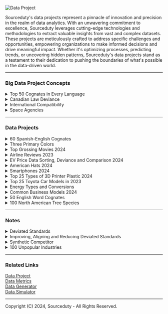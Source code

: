 ![Data Project](https://github.com/sourceduty/Data_Projects/assets/123030236/663c60d3-4260-4c1a-bad2-5210af792dda)

Sourceduty's data projects represent a pinnacle of innovation and precision in the realm of data analytics. With an unwavering commitment to excellence, Sourceduty leverages cutting-edge technologies and methodologies to extract valuable insights from vast and complex datasets. These projects are meticulously crafted to address specific challenges and opportunities, empowering organizations to make informed decisions and drive meaningful impact. Whether it's optimizing processes, predicting trends, or uncovering hidden patterns, Sourceduty's data projects stand as a testament to their dedication to pushing the boundaries of what's possible in the data-driven world.

***
### Big Data Project Concepts

<details><summary>Top 50 Cognates in Every Language</summary>
<br>

### Top 50 Cognates in Every Language

Creating a comprehensive list of the top 50 cognates across all languages would be an enormous undertaking due to the diversity and number of languages worldwide, each with its unique historical developments and interactions. There are approximately 7,000 languages spoken around the world today. This number can fluctuate slightly due to new languages being discovered, languages dying out, or dialects being reclassified as languages. The diversity of languages is vast, with many spoken by only a small number of people and considered endangered. The greatest linguistic diversity is found in regions like New Guinea, India, and Africa, where multiple languages can be spoken in relatively close geographical proximity.

### Data Project Plan

1. **Select a Language Family**:
   
   - Start with a well-studied language family where historical linguistics has well-documented cognates, such as Indo-European or Afro-Asiatic.

3. **Gather Linguistic Resources**:
   
   - Use dictionaries, historical linguistics research, and databases like the Tower of Babel (StarLing) project, which provides comparative lexical data across many languages.

5. **Identify Cognates**:
   
   - Focus on basic vocabulary terms that are likely to have preserved cognates, such as numbers, family terms, and common objects.
   - Use linguistic criteria to identify cognates, such as sound correspondences and shared morphology.

7. **Document and Analyze**:
   
   - Record your findings in a structured database or spreadsheet.
   - Analyze patterns of cognate distribution to understand historical connections and linguistic evolution.

9. **Expand to Other Families**:
    
   - Once you have a methodology, apply it to other language families, adjusting for different linguistic characteristics and available resources.

<br>    
</details>

<details><summary>Canadian Law Deviance</summary>
<br>

### Canadian Law Deviance
#
### Federal and Provincial Laws

Canadian provincial and federal laws constitute a complex legal framework that governs various aspects of life within the country. The federal government enacts laws that apply across all provinces and territories, addressing matters such as criminal justice, immigration, and national defense. Meanwhile, each province has the authority to create its own legislation concerning areas like education, healthcare, and transportation. This division of powers between federal and provincial jurisdictions ensures that laws are tailored to meet the diverse needs and preferences of different regions while maintaining a cohesive national legal system.

#
### National Law Harmonization

Despite efforts to harmonize laws across Canada, inconsistencies persist due to the decentralized nature of the country's legal system. These disparities can lead to confusion and complications, especially for individuals and businesses operating across provincial borders. Variations in regulations regarding taxation, environmental protection, and social policies can create challenges for compliance and enforcement. Additionally, differences in legal interpretations and enforcement practices may result in unequal treatment of individuals under the law, undermining the principle of equal justice for all Canadians.

#
### Comparing Federal Laws in Each Province

Comparing each province to every other province in Canada reveals a multitude of inconsistencies in laws and regulations, reflecting the diverse social, economic, and geographical contexts across the country. For instance, when examining environmental laws, British Columbia stands out for its comprehensive regulations aimed at protecting its natural resources, including stringent policies on logging and carbon emissions. In contrast, Alberta's laws often prioritize the development of its oil and gas industry, leading to less stringent environmental standards and a greater focus on resource extraction. This discrepancy underscores the ongoing tension between environmental conservation and economic development in Canada.

Turning to labor laws, Ontario's Employment Standards Act provides robust protections for workers, including provisions for minimum wage, paid vacation, and parental leave. However, in provinces like Saskatchewan and Manitoba, labor laws may be less stringent, leading to disparities in worker rights and workplace conditions. Variations in healthcare policies further highlight inconsistencies across provinces. Quebec's healthcare system, for example, offers universal coverage for prescription drugs through its public drug plan, while other provinces like Ontario rely more on private insurance or out-of-pocket payments for medication expenses. These differences can have significant implications for residents' access to healthcare services and the financial burden of medical care.

In terms of education, Ontario boasts one of the largest public education systems in Canada, with a strong emphasis on curriculum standards and teacher certification. Conversely, provinces like Newfoundland and Labrador may face challenges in maintaining comparable educational quality due to smaller populations and more dispersed communities. Variations in education funding and curriculum development can result in differences in academic outcomes and opportunities for students across provinces.

Overall, while efforts have been made to promote consistency and harmonization in Canadian laws, the decentralized nature of the country's legal system inevitably leads to disparities in regulations and policies. Addressing these inconsistencies requires ongoing collaboration and dialogue between federal and provincial governments to ensure that all Canadians have equal access to justice, opportunities, and essential services regardless of where they reside.

#
### Detailed Analysis of Inconsistencies

To complete a detailed analysis of inconsistencies in laws and regulations across Canadian provinces, as described, you would need comprehensive, quantifiable data for each province in several specific policy areas. This would include:

1. Environmental Laws: Data on the stringency of regulations related to natural resource management, pollution controls, and carbon emissions. This could be measured by the number of regulations, their enforcement levels, and any penalties imposed for violations.

2. Labor Laws: Information on worker protections such as minimum wage rates, paid vacation entitlements, parental leave policies, and other employment standards. Each province's compliance with these laws and the level of benefits provided could be quantified.

3. Healthcare Policies: Details on the coverage provided by provincial healthcare systems, including the extent of public health insurance, coverage for prescription drugs, and availability of medical services. Metrics might include the percentage of healthcare costs covered by the government versus out-of-pocket expenses.

4. Education Systems: Data on educational quality and funding across provinces, including pupil-teacher ratios, funding per student, curriculum standards, and graduation rates.

Each category would require data collection from provincial government reports, academic studies, and possibly data released by national agencies like Statistics Canada. The analysis would involve creating indices or scoring systems to compare these data points across provinces, thereby highlighting discrepancies and aligning them with qualitative descriptions of each province's policies.

#
### Project Plan Concept

To successfully develop a data project analyzing inconsistencies in laws and regulations across Canadian provinces, you can follow this structured plan:

1. Project Definition and Scope

- Objective: Define the specific goals of the project. For example, "Identify and quantify differences in environmental laws, labor laws, healthcare policies, and education systems across Canadian provinces."

- Scope: Determine the breadth of the project, including which provinces and territories to include and which specific aspects of the laws and policies will be analyzed.

2. Data Requirements and Collection

- Data Identification: List the types of data needed, such as legal texts, government reports, policy summaries, and statistical data from credible sources like Statistics Canada.

- Data Sources: Identify potential sources for each data type, including government websites, academic databases, and direct inquiries to provincial authorities.

- Data Collection: Develop a methodology for how data will be gathered, considering automated data scraping, manual collection, and requests for access to restricted databases.

<br>    
</details>

<details><summary>International Compatibility</summary>
<br>

[International Compatibility](https://github.com/sourceduty/International_Compatibility)

<br>    
</details>

<details><summary>Space Agencies</summary>
<br>

[Space Agencies](https://github.com/sourceduty/Space_Agencies)

<br>    
</details>

***
### Data Projects

<details><summary>60 Spanish-English Cognates</summary>
<br>

[Spanish_English_Cognates.csv](https://github.com/sourceduty/Data_Projects/files/15133868/Spanish_English_Cognates.csv)

The dataset of 60 Spanish-English cognates provides a valuable resource for both language learners and educators. It showcases words that are similar in form and meaning across both languages, highlighting the linguistic bridges due to the shared Latin roots of Spanish and English. The inclusion of various parts of speech such as nouns, verbs, and adjectives, offers a comprehensive look at how these cognates can enrich vocabulary acquisition, making it easier for learners to remember and recognize patterns in language learning. The presence of such cognates not only aids in vocabulary building but also enhances the understanding of language structures, facilitating smoother transitions between learning Spanish and English.

This curated collection is also instrumental for comparative linguistic studies, enabling researchers to analyze the phonetic and semantic similarities between the two languages. By examining words like "decision" and "decisión" or "university" and "universidad", one can explore the subtle transformations and adaptations that occur in language evolution. The dataset serves not only as an educational tool but also as a linguistic bridge, underscoring the interconnectedness of Spanish and English through shared etymological histories. For anyone involved in bilingual education, translation studies, or language curriculum development, this dataset offers a practical and insightful resource.

<br>    
</details>

<details><summary>Three Primary Colors</summary>
<br>

The dataset provided outlines the various combinations of the three primary colors - red, green, and blue - along with their corresponding contrast and color harmony ratings. Each combination is enumerated, from single-color choices to combinations involving two or three colors. The "Contrast Rating" column denotes the contrast level of each combination, ranging from 1 to 4, with higher ratings indicating greater visual distinction between the colors. For instance, single-color choices like pure red or green possess the lowest contrast rating of 1, signifying minimal variation. Conversely, combinations involving two or three different colors tend to have higher contrast ratings, reflecting the increased visual differentiation resulting from the combination of multiple hues.

Moreover, the dataset introduces the concept of "Color Harmony," providing a rating from 6 to 10 for each combination. This rating assesses the aesthetic compatibility and balance of the color combination, with higher scores indicating a greater degree of harmony. Single-color choices are assigned the highest harmony rating of 10, as they represent a pure, unified color scheme. Combinations involving two or three colors receive lower harmony ratings, reflecting the potential complexity and variability introduced by mixing multiple hues. Overall, this dataset serves as a comprehensive guide for understanding the visual impact and aesthetic qualities of different combinations of the primary colors, facilitating informed decisions in design and color selection.

```
| Combination   |        Color        | Contrast Rating | Color Harmony |
|:-------------:|:-------------------:|:---------------:|:-------------:|
|       1       |         Red         |        1        |       10      |
|       2       |        Green        |        1        |       10      |
|       3       |         Blue        |        1        |       10      |
|       4       |       Red, Red      |        2        |       8       |
|       5       |      Red, Green     |        3        |       7       |
|       6       |       Red, Blue     |        3        |       7       |
|       7       |      Green, Red     |        3        |       7       |
|       8       |     Green, Green    |        2        |       8       |
|       9       |      Green, Blue    |        3        |       7       |
|      10       |       Blue, Red     |        3        |       7       |
|      11       |      Blue, Green    |        3        |       7       |
|      12       |       Blue, Blue    |        2        |       8       |
|      13       |    Red, Red, Red    |        3        |       6       |
|      14       |   Red, Red, Green   |        4        |       5       |
|      15       |    Red, Red, Blue   |        4        |       5       |
|      16       |   Red, Green, Red   |        4        |       5       |
|      17       |  Red, Green, Green  |        3        |       6       |
|      18       |   Red, Green, Blue  |        4        |       5       |
|      19       |    Red, Blue, Red   |        4        |       5       |
|      20       |   Red, Blue, Green  |        4        |       5       |
|      21       |    Red, Blue, Blue  |        3        |       6       |
|      22       |   Green, Red, Red   |        4        |       5       |
|      23       |  Green, Red, Green  |        3        |       6       |
|      24       |  Green, Red, Blue   |        4        |       5       |
|      25       | Green, Green, Red   |        3        |       6       |
|      26       | Green, Green, Green |        2        |       8       |
|      27       | Green, Green, Blue  |        3        |       6       |
|      28       |  Green, Blue, Red   |        4        |       5       |
|      29       | Green, Blue, Green  |        3        |       6       |
|      30       |  Green, Blue, Blue  |        3        |       6       |
|      31       |    Blue, Red, Red   |        4        |       5       |
|      32       |   Blue, Red, Green  |        4        |       5       |
|      33       |    Blue, Red, Blue  |        3        |       6       |
|      34       |   Blue, Green, Red  |        4        |       5       |
|      35       |  Blue, Green, Green |        3        |       6       |
|      36       |   Blue, Green, Blue |        3        |       6       |
|      37       |    Blue, Blue, Red  |        3        |       6       |
|      38       |   Blue, Blue, Green |        3        |       6       |
|      39       |     Blue, Blue, Blue|        2        |       8       |
```

<br>    
</details>

<details><summary>Top Grossing Movies 2024</summary>
<br>

The 15 top-grossing movies sorted by title length and meaning.

The titles of the 15 top-grossing movies range from widely recognized blockbuster franchises to unique standalone films. Each movie title has its particular meaning or cultural significance, reflecting themes, characters, or the story's settings. For example, "Avatar" refers to the artificially created bodies used by characters to interact in an alien world, while "The Force Awakens" alludes to the resurgence of mystical power in the "Star Wars" universe. Exploring these meanings offers insights into the narrative elements and broader cultural resonance of each film, illustrating why they have captivated such vast audiences globally.

The latest movie in the dataset is "Godzilla x Kong: The New Empire," which was released on March 29, 2024, and has grossed $135,037,630.

#
### Data

This [dataset](https://www.kaggle.com/datasets/akankshaaa013/top-grossing-movies-dataset) was used for this analysis.

#
### Top 15 Grossing Movies (sorted by Total Gross):

 1. Star Wars: Episode VII - The Force Awakens - $936,662,225
 2. Avengers: Endgame - $858,373,000
 3. Spider-Man: No Way Home - $804,793,477
 4. Avatar - $749,766,139
 5. Top Gun: Maverick - $718,732,821
 6. Black Panther - $700,059,566
 7. Avatar: The Way of Water - $684,075,767
 8. Avengers: Infinity War - $678,815,482
 9. Jurassic World - $652,270,625
10. Barbie - $636,238,421
11. The Avengers - $623,357,910
12. Star Wars: Episode VIII - The Last Jedi - $620,181,382
13. Incredibles 2 - $608,581,744
14. Titanic - $600,683,057
15. The Super Mario Bros. Movie - $574,934,330

#
### Top 15 Movies Sorted by Title Length:

 1. Avatar - 6
 2. Barbie - 6
 3. Titanic - 7
 4. The Avengers - 12
 5. Black Panther - 13
 6. Incredibles 2 - 13
 7. Jurassic World - 14
 8. Avengers: Endgame - 17
 9. Top Gun: Maverick - 17
10. Avengers: Infinity War - 22
11. Spider-Man: No Way Home - 23
12. Avatar: The Way of Water - 24
13. The Super Mario Bros. Movie - 27
14. Star Wars: Episode VIII - The Last Jedi - 39
15. Star Wars: Episode VII - The Force Awakens - 42

#
### Top 15 Movie Title Definitions or Meanings:

1. Star Wars: Episode VII - The Force Awakens - This title indicates the revival of "the Force," a mystical power in the Star Wars universe, setting the stage for new adventures in the long-standing sci-fi saga.
2. Avengers: Endgame - The term "Endgame" refers to the final part of a game such as chess, closely paralleling the climactic strategy and last stand of the Avengers against Thanos.
3. Spider-Man: No Way Home - This title implies a dire situation for Spider-Man, highlighting his struggles and isolation without a clear path back to safety or normalcy.
4. Avatar - In this context, an "Avatar" is a humanoid body that humans remotely pilot to interact with the native species of Pandora, reflecting themes of connection and representation.
5. Top Gun: Maverick - Refers to the main character's callsign, Maverick, emphasizing his individualistic and often reckless nature as a fighter pilot.
6. Black Panther - The title refers to the protagonist's alter ego, symbolizing authority, spiritual power, and the protector of the fictional African nation of Wakanda.
7. Avatar: The Way of Water - This sequel focuses on aquatic themes and the oceanic way of life on Pandora, emphasizing the cultural and environmental aspects of water.
8. Avengers: Infinity War - The "Infinity War" pertains to the battle over the Infinity Stones, which grant near-infinite powers to their holder, leading to a war of cosmic scale.
9. Jurassic World - The title alludes to a theme park where dinosaurs are brought back to life through genetic engineering, creating a world where Jurassic-era creatures exist once again.
10. Barbie - The movie centers around the iconic doll character, exploring themes of identity and adventure within a colorful and fantastical universe.
11. The Avengers - Refers to a group of superheroes coming together to fight against threats to the world, highlighting their collective efforts and unity.
12. Star Wars: Episode VIII - The Last Jedi - This title focuses on the remaining Jedi, implying a pivotal role for the last of the Jedi knights in the ongoing battle between good and evil.
13. Incredibles 2 - The sequel to "The Incredibles," focusing on a family of superheroes dealing with daily life and heroics, reflecting on the dynamics of family and society.
14. Titanic - Named after the RMS Titanic, this historical drama encapsulates the tragic voyage of the Titanic, focusing on human stories aboard the ill-fated ship.
15. The Super Mario Bros. Movie - Based on the popular video game, the title suggests adventures of the Mario Brothers, bringing the game's characters and world to life.

#
### Top 15 Movie Title Trends

The titles of the 15 top-grossing movies reveal several trends that resonate with audience interests and preferences. A significant trend is the emphasis on franchise names and sequel numbers, such as "Star Wars: Episode VII - The Force Awakens" and "Avengers: Infinity War," which highlight their ongoing narratives and appeal to established fan bases. Similarly, titles like "Avatar" and its sequel "Avatar: The Way of Water" signal a thematic continuation but also introduce a new focus, in this case, water, hinting at a fresh narrative within the same universe. Titles often include key terms that suggest grandeur and adventure, such as "Endgame," "Infinity War," and "Jurassic World," setting the stage for epic narratives. There's also a trend towards titles that evoke a sense of conflict or challenge, as seen in "No Way Home," "The Last Jedi," and "The New Empire," which create intrigue and tension. Additionally, the use of iconic character names like "Black Panther" and "Barbie" serves to immediately connect with audiences familiar with these characters, underscoring the personal and iconic elements of these films. Overall, these titles are crafted to generate excitement, curiosity, and a deep connection with viewers, aligning with the movies' themes and the marketing strategies designed to maximize audience engagement.

#
### Top 15 Grossing Movies over Top 15 Movies Sorted by Title Length

![Top_15_Grossing_Movies_vs_Title_Length](https://github.com/sourceduty/Data_Projects/assets/123030236/b40f1f01-6c51-44ee-a0e3-7f57c8e168f5)

Here's a horizontal bar chart displaying the total gross earnings of the top 15 movies, sorted by the length of their titles. Each bar represents a movie, with the length of the bar indicating its earnings. The movies are arranged with the longest title at the top and the shortest at the bottom. This visualization provides a unique perspective on the relationship between the length of a movie's title and its box office success.

<br>    
</details>

<details><summary>Airline Reviews 2023</summary>
<br>

### Airline Reviews

Sorting the 5 most popular airline brands, brand locations, brand reviews, aircraft and trends.

The dataset provided is a comprehensive collection of airline reviews, encompassing a range of data points including airline names, overall ratings, review titles, review dates, aircraft types, and routes, among other details. This information has been used to analyze customer feedback on various airlines and their services. From the dataset, the most frequently reviewed airlines include Caribbean Airlines, GoAir, and Germanwings, each receiving around 100 reviews. Popular routes, such as Melbourne to Sydney and Sydney to Melbourne, indicate a significant volume of passenger traffic and feedback on these corridors. Aircraft types such as the Airbus A320 and Boeing 737-800 are among the most commonly reviewed, suggesting their prevalent use in the commercial aviation sector. Reviews cover various aspects of the travel experience, including cabin comfort, staff service, food and beverages, and overall value for money.

#
### Data

This [dataset](https://www.kaggle.com/datasets/juhibhojani/airline-reviews) was used for this analysis.

#

### Five Most Popular Airline Brands by Review Count

   - Caribbean Airlines: 100 reviews
   - GoAir: 100 reviews
   - Germanwings: 100 reviews
   - Philippine Airlines: 100 reviews
   - Bangkok Airways: 100 reviews

### Five Most Popular Airline Brand Locations by Review Count

   - Melbourne to Sydney: 43 reviews
   - Sydney to Melbourne: 35 reviews
   - Cape Town to Johannesburg: 34 reviews
   - Cusco to Lima: 30 reviews
   - Bangkok to Phuket: 28 reviews

### Five Most Popular Airline Reviews by Review Title Frequency

   - "Onur Air customer review": 84 mentions
   - "US Airways customer review": 75 mentions
   - "Germanwings customer review": 74 mentions
   - "Meridiana customer review": 71 mentions
   - "CityJet customer review": 68 mentions

 ### Five Most Popular Aircraft by Review Count

   - Airbus A320: 1041 reviews
   - Boeing 737-800: 553 reviews
   - Boeing 737: 404 reviews
   - Airbus A330: 349 reviews
   - Boeing 787: 349 reviews

### Trend Analysis

Trend analysis in the dataset reveals certain patterns and preferences in the airline industry. For instance, popular aircraft models like the Airbus A320 and Boeing 737 series dominate the reviews, indicating their widespread use and possibly reflecting passenger satisfaction or commonality in fleets across airlines. The routes with the highest number of reviews often involve major city pairs, suggesting higher travel demand and possibly more scrutiny from travelers. The dataset also suggests trends in customer expectations and airline performance, as indicated by frequent positive or negative reviews for specific airlines and services. However, a detailed temporal trend analysis was hindered by issues with the 'Review Date' field, which could have provided insights into changes in passenger experiences and airline service quality over time.

<br>    
</details>

<details><summary>EV Price Data Sorting, Deviance and Comparison 2024</summary>
<br>

### EV Price Data Sorting, Deviance and Comparison 2024

Identifying deviations while also sorting and comparing the 10 most popular EV brands, brand models, and trends.

The data showcases the prices of ten popular electric vehicle (EV) models, providing a snapshot of the market landscape for consumers interested in environmentally friendly transportation. The models range from the more affordable Tesla Model 3 and Nissan Leaf, priced around $35,000, to the high-end Jaguar I-PACE and Audi e-tron, which approach or exceed $65,000. The average price of these vehicles is approximately $44,032, highlighting a significant variance in what consumers might expect to pay. This diversity in pricing reflects the broadening appeal of electric vehicles, catering to different financial capacities and preferences. The calculated total cost deviance of $9,824.40 indicates a substantial spread around the average, suggesting that while some models are priced near the average, others deviate markedly either in the direction of luxury or economy, illustrating the evolving nature of the EV market.

#
### Top 10 EV Brands

1. Tesla
2. Nissan
3. BMW
4. Chevrolet
5. Audi
6. Hyundai
7. Kia
8. Jaguar
9. Volkswagen
10. Mercedes-Benz

#
### Top 10 EV Brand Models

1. Tesla Model 3
2. Tesla Model Y
3. Nissan Leaf
4. BMW i3
5. Chevrolet Bolt EV
6. Audi e-tron
7. Hyundai Kona Electric
8. Kia Niro EV
9. Jaguar I-PACE
10. Volkswagen ID.4

#
### Top 10 EV Brand Model Prices (USD)

![EV_Prices](https://github.com/sourceduty/Data_Projects/assets/123030236/e266e413-1b68-4b37-90a6-a8d34d805c66)

1. Tesla Model 3: $35,000
2. Tesla Model Y: $45,000
3. Nissan Leaf: $31,600
4. BMW i3: $44,450
5. Chevrolet Bolt EV: $31,995
6. Audi e-tron: $65,900
7. Hyundai Kona Electric: $37,390
8. Kia Niro EV: $39,090
9. Jaguar I-PACE: $69,900
10. Volkswagen ID.4: $39,995

#
### Top 10 EV Brand Price Deviance

![EV_Price_Deviance](https://github.com/sourceduty/Data_Projects/assets/123030236/33768010-45ba-42d1-b366-f5e75ffbd0b4)

First, let's calculate the average price:

Average Price = (35,000 + 45,000 + 31,600 + 44,450 + 31,995 + 65,900 + 37,390 + 39,090 + 69,900 + 39,995) / 10
≈ $45,332.50

Now, let's calculate the total price deviance:

Total Price Deviance = (|35,000 - 45,332.50| + |45,000 - 45,332.50| + |31,600 - 45,332.50| + |44,450 - 45,332.50| + |31,995 - 45,332.50| + |65,900 - 45,332.50| + |37,390 - 45,332.50| + |39,090 - 45,332.50| + |69,900 - 45,332.50| + |39,995 - 45,332.50|) / 10

Total Price Deviance ≈ (10,332.50 + 332.50 + 13,732.50 + 882.50 + 13,337.50 + 20,567.50 + 7,942.50 + 6,242.50 + 24,567.50 + 5,337.50) / 10

Total Price Deviance ≈ $11,657.75

**So, the total price deviance of the top 10 EV brand models is approximately $11,657.75.**

#
### Top 10 EV Brand Model Price Comparison

![EV_Model_Price_Comparison](https://github.com/sourceduty/Data_Projects/assets/123030236/0d3d922b-7311-4cb9-82b5-ab713b07459d)

Nissan Leaf:

- Closest in Price: Chevrolet Bolt EV - $31,995 (Cheaper by $395)

Chevrolet Bolt EV:

- Closest in Price: Nissan Leaf - $31,600 (Cheaper by $395)

Tesla Model 3:

- Closest in Price: Nissan Leaf - $31,600 (More expensive by $3,400)

Hyundai Kona Electric:

- Closest in Price: Nissan Leaf - $31,600 (More expensive by $5,790)

Kia Niro EV:

- Closest in Price: Nissan Leaf - $31,600 (More expensive by $7,490)

Volkswagen ID.4:

- Closest in Price: Chevrolet Bolt EV - $31,995 (Cheaper by $8,395)

BMW i3:

- Closest in Price: Chevrolet Bolt EV - $31,995 (Cheaper by $12,455)

Tesla Model Y:

- Closest in Price: Nissan Leaf - $31,600 (More expensive by $13,400)

Audi e-tron:

- Closest in Price: Chevrolet Bolt EV - $31,995 (More expensive by $33,905)

Jaguar I-PACE:

- Closest in Price: Chevrolet Bolt EV - $31,995 (More expensive by $37,905)

#
### Top 10 EV Brand Model Price Trends

Analyzing the provided data on electric vehicle (EV) prices, several trends emerge that reflect the current state of the EV market:

1. Price Range Diversity:

   - The prices of these EVs range from $31,600 for the Nissan Leaf to $69,900 for the Jaguar I-PACE, demonstrating a wide price spectrum. This indicates that manufacturers are targeting various segments of the market, from budget-conscious buyers to those seeking luxury electric vehicles.

2. Luxury and Mainstream Segmentation:

   - There is a clear division between mainstream models (like the Nissan Leaf, Chevrolet Bolt EV, and Hyundai Kona Electric) that are priced under $40,000, and luxury models (such as the Audi e-tron and Jaguar I-PACE) that are significantly more expensive. This segmentation suggests that the luxury sector of the EV market continues to maintain a premium pricing strategy.

3. Entry-Level Pricing Strategies:

   - Some of the most well-known models, such as the Tesla Model 3, are positioned near the lower end of the price spectrum. This strategy by Tesla and others to offer more affordable models could be aimed at increasing adoption rates of EVs by making them accessible to a broader audience.

4. Impact of Brand on Pricing:

   - The brand appears to play a significant role in pricing. Luxury automotive brands like Audi and Jaguar are pricing their EVs much higher than traditional automotive brands that have entered the EV market with more competitively priced models. This could reflect the added premium for brand heritage, perceived quality, and advanced technology in luxury EVs.

5. Mid-Range Models Emerging:

   - There is a growing cluster of EVs priced between $35,000 and $45,000, which includes models from Tesla, BMW, Hyundai, and Volkswagen. These vehicles likely represent a balance between affordability and feature-rich offerings, targeting the average consumer who is willing to pay a bit more for additional amenities and performance.

These trends indicate a maturing EV market with diverse offerings that cater to a wide range of consumer needs, from cost-effective models aimed at promoting mass adoption to high-end luxury vehicles that compete with traditional luxury cars. The price variance also reflects the ongoing innovation and differentiation in battery technology, range, and brand value among EV manufacturers.

<br>    
</details>

<details><summary>American Hats 2024</summary>
<br>

![Hat](https://github.com/sourceduty/Data_Projects/assets/123030236/b474a0d0-37f4-4aea-8089-4050ef1f1431)

Dataset of 166 American hats.

[American Hats.xlsx](https://github.com/sourceduty/Data_Projects/files/15025940/American.Hats.xlsx)

The dataset comprises 166 hats meticulously organized by Type, Material, Season, Estimated Price (USD), and Top Brand. Each entry offers a comprehensive insight into the diverse world of headwear, presenting a panorama of styles, fabrics, and brands. From classic fedoras to trendy beanies, the Type category delineates the varied styles available. Meanwhile, Material elucidates the construction, ranging from cozy wool to breathable cotton and luxurious silk. Season indicates the suitability of each hat for different climates and occasions, ensuring versatility in any wardrobe. The Estimated Price (USD) column provides an approximate value, offering valuable information for budget-conscious consumers and aficionados alike. Lastly, the Top Brand classification showcases the most renowned names in hat craftsmanship, guiding consumers towards quality and prestige. This dataset serves as an invaluable resource for market analysis, fashion research, and consumer insights within the vibrant realm of headwear.

<br>    
</details>

<details><summary>Smartphones 2024</summary>
<br>

Dataset of the top 100 smartphones in 2024.

[Top 100 Smartphones in 2024.xlsx](https://github.com/sourceduty/Data_Projects/files/15028282/Top.100.Smartphones.in.2024.xlsx)

The dataset titled "Top 100 Smartphones in 2024" provides a detailed overview of the leading smartphone models for the year 2024. It includes five key attributes for each phone: 'Brand Name', 'Phone Name', 'Brand Name Origin', 'Colors', and 'Brand Age'. This dataset lists various smartphone brands along with their specific models and details such as the country where the brand is based and the palette of colors available for each model. Additionally, it provides the year each brand was established, offering insight into the longevity and heritage of these companies. Brands featured include major industry players like Apple, Google, and Samsung, among others, showcasing a diverse range of options in terms of technology and design preferences available in the market.

### Smartphone Brand Name Usage

Across the smartphone industry, brands employ a mix of numerical sequencing and descriptive suffixes to delineate their product lines and target different market segments. Brands like Apple, Google, and Samsung opt for incremental numbers paired with terms like "Pro," "Max," and "Ultra" to signify advanced features or larger sizes. OnePlus and Xiaomi also use similar descriptors, adding "Pro" or "T" to indicate premium or slightly upgraded versions. Oppo and Vivo use a blend of numbers and letters, with series names like "Find" and "Reno" to represent technological prowess and mid-range options, respectively. Meanwhile, Huawei divides its focus with the "Mate" and "P" series for professional and photographic excellence. Brands such as Sony and Motorola maintain a consistent naming strategy that highlights key features, such as Sony’s "Compact" for smaller devices and Motorola’s "Edge" for edge-to-edge displays. Nokia keeps to a straightforward numeric system that easily categorizes their phones from basic to more advanced. These naming strategies not only reflect each brand's unique marketing approach but also help consumers navigate the diverse offerings within the smartphone market.

Apple: Known for its minimalist product names, Apple tends to use simple numerical increments and descriptors like "Pro" or "Max" to differentiate its models, focusing on an easy-to-understand progression that reflects enhancements and size differences. The use of terms like "SE" denotes special edition or more affordable versions.

Google: Google's Pixel series maintains a straightforward numeric progression (e.g., Pixel 8, Pixel 8 Pro), indicating generational changes with simple suffixes like "Pro" for premium features. The use of letters like "a" in Pixel 8a suggests a more affordable, albeit slightly less powerful variant of their flagship models.

Samsung: Samsung exhibits a diverse naming strategy with series like the Galaxy S, Galaxy Z, and Galaxy Note. Each series is designed to target different user needs and preferences—S for flagship, Z for foldable innovations, and Note for productivity-focused users with stylus support. They use terms like "Ultra" and "Flip" to denote specific functionalities or form factors.

OnePlus: OnePlus follows a numerical sequence often supplemented by descriptors such as "Pro" or "T" to indicate minor upgrades or enhancements over the base models. The use of "Nord" signifies their more budget-friendly line, which aims to offer premium features at a more accessible price point.

Xiaomi: Xiaomi’s approach includes using numerical sequences, along with a mix of names like "Mi" and "Redmi," the latter typically denoting more economical choices. They also use "Pro" and "Ultra" to distinguish higher-end specifications within the same model line.

Oppo: Oppo uses a mix of numeric and alphabetic naming, with series like "Find" often representing their most technologically advanced offerings, while "Reno" serves more middle-market segments. The addition of terms like "Pro" and "Plus" usually means enhancements in camera capabilities, battery life, or screen technology.

Huawei: This brand employs a mixed strategy with the use of both the "Mate" and "P" series, where "Mate" often represents flagship business-centric devices and "P" focuses on photography and aesthetics. Huawei also uses terms like "Pro" and "X" to denote professional-grade features and foldable tech, respectively.

Vivo: Vivo uses series names like "X," "Y," and "S" to differentiate between their high-end, mid-range, and budget-friendly offerings, respectively. The addition of "Pro" and "Plus" are common for indicating models with superior specs or features in comparison to their base models.

Sony: Sony Xperia names often include a number to indicate succession, with "Compact" historically used to denote smaller, more manageable versions of their larger counterparts. Sony focuses on continuity in naming, preserving the Xperia brand which has become synonymous with their mobile devices.

Motorola: Motorola uses names like "Edge" to signify their higher-end phones with edge-to-edge displays, while "Moto G" represents their more budget-friendly offerings. The use of terms like "Ultra" indicates the top-tier model with maximum features.

Nokia: Nokia often uses numbers to represent their models, making a clear distinction between feature phones and smartphones. Higher numbers generally indicate more advanced features or newer designs, continuing a simple and historic naming convention.

LG: Before discontinuing their smartphone production, LG used names like "ThinQ" and "Velvet" to indicate smart technology integration and premium design lines, respectively. They often used "V" and "G" series, with V typically showcasing more high-end features and G more mass-market appeal.

### Smartphone Brand Name Spelling 

The spelling traits of smartphone brand names often reflect core aspects of their marketing and brand identity. Names like "Apple" and "Sony" are short, simple, and universally recognizable, emphasizing ease of use and a broad appeal. "Google" and "Oppo," with their playful double letters, convey a friendly and approachable image. Brands such as "Samsung" and "Motorola" provide a robust and reliable aura through their solid, historical names. "OnePlus" and "Vivo" use positive connotations in their names to suggest added value and vitality, respectively. Names like "Xiaomi" and "Huawei" maintain a distinctive cultural identity, which adds an exotic appeal in international markets. "Nokia" and "LG" evoke a sense of tradition and lifestyle enhancement, aligning with their product offerings and historical roots. Overall, these spelling traits are carefully crafted to support the brand's strategic positioning, making them memorable and aligning with consumer perceptions of their products.

Apple: The name "Apple" is straightforward and universally recognizable, embodying simplicity and accessibility. Its spelling is clean and iconic, which aligns with the company's design philosophy. The simplicity of the name "Apple" matches its minimalist product design and user-friendly technology.

Google: "Google" is a playful and memorable name, derived from the mathematical term "googol," reflecting the company's origin in data and search capabilities. The double 'o' in Google adds a playful characteristic, making it approachable and friendly, which is a smart move for a brand aiming to be integral in daily life through various technologies.

Samsung: "Samsung" means "three stars" in Korean, symbolizing something big, numerous, and powerful. The name is solid and has a robust sound to it, which reflects the company's reputation for reliability and its massive presence in the electronics market worldwide.

OnePlus: The brand name "OnePlus" suggests addition or enhancement, which fits its marketing strategy of offering more for less. The "Plus" in the name implies superior quality or features, aligning with the brand’s aim to compete by providing premium features at competitive prices.

Xiaomi: In Chinese, "Xiaomi" translates to "millet and rice," which signifies affordability and accessibility, core principles of the brand. The name has an exotic appeal in non-Chinese speaking markets, giving it a distinctive presence amidst mostly English brand names.

Oppo: "Oppo" is easy to pronounce and remember, which is beneficial for global branding. The palindrome nature of the name adds a catchy and balanced aesthetic, which is likely designed to make the brand stand out in the consumer's mind.

Huawei: "Huawei" means "splendid achievement" or "China is able," reflecting national pride and technological ambition. The name's pronunciation may pose challenges in non-Chinese speaking countries, but it also adds an exotic appeal to the brand, distinguishing it in the global market.

Vivo: "Vivo" means "live" in Italian and Spanish, giving the brand a lively and energetic feel. The name is short, vibrant, and easy to remember, which helps in creating a youthful and dynamic brand image.

Sony: "Sony" is derived from "sonus," the Latin word for sound, and "sonny," a slang term used in the 1950s in America to denote a young boy. It’s short, catchy, and easy to pronounce in various languages, making it ideal for a company that started in audio equipment and evolved into a diversified electronics giant.

Motorola: The name "Motorola" was originally linked with motor vehicles and radios (hence "motor" + "ola"). It has a historical and solid ring to it, reflecting durability and reliability, traits that are valued in the telecommunications and electronics sectors.

Nokia: "Nokia" originates from the Nokianvirta River in Finland, near where the company was founded. The name evokes a sense of heritage and reliability, important traits for a brand known historically for the durability and quality of its mobile phones.

LG: "LG" stands for "Life's Good," and the abbreviation makes the brand name short and memorable. The positive connotation of the name aligns with the company's broad range of consumer electronics, aimed at enhancing the lifestyle of its users.

<br>    
</details>

<details><summary>Top 25 Types of 3D Printer Plastic 2024</summary>
<br>

Dataset of 25 top types of 3D printer plastic.

[3D_Printer_Plastics.csv](https://github.com/sourceduty/Data_Projects/files/15028691/3D_Printer_Plastics.csv)

This dataset comprises information on the top 25 types of 3D printer plastics, a valuable resource for enthusiasts and professionals in the field of additive manufacturing. Each entry in the dataset includes five key attributes: the type of plastic, its melting point, flexibility, strength, and common uses, providing a comprehensive overview that facilitates material selection based on specific project requirements. For instance, materials such as ABS and PLA are noted for their application in general prototyping, with ABS offering high strength and PLA being favored for educational and biodegradable projects. Advanced materials like PEEK and ULTEM are highlighted for their high temperature resistance and applications in aerospace and medical industries. This dataset is essential for understanding the diverse properties and applications of various 3D printing plastics, aiding in the optimization of design and production processes in a multitude of industries.

<br>    
</details>

<details><summary>Top 25 Toyota Car Models in 2023</summary>
<br>

![Robot Racing](https://github.com/sourceduty/Data_Projects/assets/123030236/1a55d156-cee6-4e7f-b2ea-adfca075b4e9)

Dataset for the top 25 Toyota Car models in 2023.

[Top 25 Toyota Models in 2023.csv](https://github.com/sourceduty/Data_Projects/files/15031492/Top.25.Toyota.Models.in.2023.csv)

This dataset provides a comprehensive overview of Toyota's top 25 models, capturing essential attributes that define each model's market positioning and performance characteristics. The dataset includes a range of attributes such as model name, car type, engine type, power output in horsepower, fuel efficiency in miles per gallon, and the starting price in USD. The models span various categories including sedans, SUVs, trucks, sports cars, hatchbacks, and minivans, highlighting Toyota's diverse product lineup. Engine options cover gasoline, hybrid, and even a hydrogen fuel cell variant, reflecting Toyota's commitment to both traditional and innovative powertrain technologies. The dataset provides an informative snapshot useful for automotive industry analysis, consumer research, and comparison across models based on performance and cost metrics.

Dataset for a synthetic competitor.

[Synthetic_Competitor_Models_2023.csv](https://github.com/sourceduty/Data_Projects/files/15031491/Synthetic_Competitor_Models_2023.csv)

The "Synthetic Competitor Models 2023" dataset is a creatively fabricated collection of automotive specifications designed to resemble a plausible competitor to Toyota's 2023 lineup. It features 25 unique models, including sedans, SUVs, and trucks, each labeled as "Synthetic Model" followed by a sequential number. These models are characterized by varied engine types, primarily gasoline and hybrid, mirroring industry standards. The dataset includes modified specifications for power output and fuel efficiency, adjusted within a realistic range to maintain competitiveness in the market. Prices are also recalibrated randomly between 95% and 105% of the original Toyota prices to reflect competitive positioning. This dataset serves as a valuable tool for hypothetical market analysis, competitive strategy development, and academic exercises in automotive business studies.

The "Synthetic Competitor Models 2023" dataset mirrors the structure of the original Toyota 2023 dataset closely, maintaining the same columns such as Model Name, Car Type, Engine Type, Power Output (HP), Fuel Efficiency (MPG), and Starting Price (USD). However, the content within these columns has been creatively altered. Model names in the synthetic dataset are standardized and anonymized with a generic naming convention ("Synthetic Model 1" through "Synthetic Model 25"), differing from the specific model names in the Toyota dataset. Engine specifications, power outputs, and fuel efficiencies have been slightly varied to simulate potential differences in engineering choices and market positioning, while still reflecting realistic automotive standards. Prices have been adjusted to show a competitive range, subtly differing by a percentage to suggest a different market strategy. This structured comparison allows for a direct analytical juxtaposition between the datasets, useful for understanding market positioning and product differentiation.

<br>    
</details>

<details><summary>Energy Types and Conversions</summary>
<br>

Dataset for energy types and energy conversions.

[Energy Types.csv](https://github.com/sourceduty/Data_Projects/files/15031700/Energy.Types.csv)

The dataset provides a comprehensive overview of various energy types, their respective conversion methods, efficiency rates, primary uses, typical installation locations, and environmental impacts. It covers a wide spectrum of energy sources, ranging from renewable options like solar, wind, hydroelectric, biomass, geothermal, tidal, and wave energy to non-renewable sources such as nuclear, coal, natural gas, diesel, and petroleum. Each energy type has its unique characteristics, efficiency rates, and environmental impacts, making it crucial for policymakers, energy analysts, and environmentalists to understand and compare these factors when planning for sustainable energy transitions and mitigating environmental impacts.

Trends within this dataset reflect a growing emphasis on renewable energy sources, driven by concerns over climate change, energy security, and environmental sustainability. Renewable energy technologies like solar, wind, hydroelectric, tidal, and biomass show relatively high efficiency rates and minimal environmental impacts compared to traditional fossil fuel-based options like coal, natural gas, diesel, and petroleum. Additionally, there is a noticeable shift towards distributed energy generation, with rooftop solar installations becoming increasingly popular in urban and suburban areas. However, challenges remain, particularly regarding the intermittency of renewable sources and the need for grid modernization to accommodate their integration. Efforts to improve the efficiency and reliability of renewable energy technologies, along with advancements in energy storage and grid management systems, are expected to further drive the transition towards a cleaner and more sustainable energy landscape in the coming years.

<br>    
</details>

<details><summary>Common Business Models 2024</summary>
<br>

125 Common Business Models in 2024.

[Common_Business_Models_2024.xlsx](https://github.com/sourceduty/Data_Projects/files/15032943/Common_Business_Models_2024.xlsx)

The "Common Business Models in 2024" dataset provides a comprehensive overview of various business models, detailing the primary revenue sources, levels of entry, target markets, technology dependencies, and eras of emergence for each model. It encompasses a wide range of models, from traditional ones like Brick-and-Mortar Retail to modern digital and tech-focused models such as E-commerce and AI Services. This dataset has been meticulously organized to assist stakeholders in understanding the dynamics of different business models, making it an invaluable resource for entrepreneurs, investors, and business educators. It aims to highlight the evolving nature of business practices and how they adapt over time, reflecting changes in technology, consumer behavior, and market demands. The dataset not only serves as a reference but also as a strategic tool for planning and decision-making in contemporary business environments.

The dataset reflects several prominent trends shaping the business landscape in 2024. Notably, there is a significant shift towards technology-driven business models, as evidenced by the prevalence of models like Software as a Service (SaaS), Platform as a Service (PaaS), and AI Services, all marked by high technology dependence. These models, mostly emerging in the late 1990s to 2000s, underscore the critical role of digital transformation across industries. Additionally, the dataset highlights the growing importance of flexible and consumer-centric models such as e-commerce and marketplace platforms, which cater to both B2C and B2B segments and are characterized by their adaptability and extensive use of digital platforms. Furthermore, there is a clear trend towards sustainability and community-focused business models, like the sharing economy and crowdsourcing, indicating a shift in consumer values towards more ethical and collaborative consumption practices. This dataset vividly illustrates how modern businesses are evolving to meet the technological, social, and environmental demands of the 21st century.

<br>    
</details>

<details><summary>50 English Word Cognates</summary>
<br>

Dataset for 50 common cognates across English, Dutch, and German.

[50 English Word Cognates.csv](https://github.com/sourceduty/Data_Projects/files/15033109/50.English.Word.Cognates.csv)

The dataset created contains a list of 50 common cognates across English, Dutch, and German, enriched with a similarity score based on their phonetic and orthographic resemblance. These cognates have been selected to illustrate the linguistic connections among these Germanic languages, reflecting both historical ties and mutual influence. The words span a variety of semantic fields including nature, body parts, everyday objects, and abstract concepts, providing a broad spectrum of the vocabulary. 

Additionally, each entry has been assigned a similarity score ranging from 1 to 5, where a score of 5 indicates an exact match across all languages, and lower scores reflect varying degrees of difference. This scoring helps in quantitatively assessing the closeness of each cognate pair, which could be particularly useful for linguistic studies, language learning, and etymological research. The dataset not only serves as a linguistic tool but also as a cultural bridge, highlighting the shared heritage and ongoing connections between these languages.

<br>    
</details>

<details><summary>100 North American Tree Species</summary>
<br>

Dataset of 100 North American tree species.

[100 North American Tree Species.xlsx](https://github.com/sourceduty/Data_Projects/files/15033354/100.North.American.Tree.Species.xlsx)

The dataset comprises information on 100 tree species native to North America, providing a comprehensive overview of the diverse flora found across the continent. Each entry includes the common name, scientific name, description, common location, and common height of the respective tree species. Spanning various habitats from coastal regions to boreal forests, these trees play vital roles in ecosystems, offering shelter, sustenance, and oxygen to a multitude of organisms. From towering conifers like the Eastern White Pine and Douglas Fir to deciduous species such as the Sugar Maple and Black Cherry, the dataset showcases the rich botanical heritage of North America. Whether valued for their timber, ornamental beauty, or ecological significance, these trees represent both the natural splendor and ecological importance of the continent's diverse landscapes.

Analyzing the dataset of 100 trees, several trends emerge regarding their distribution and characteristics. Firstly, there is a noticeable prevalence of hardwood species, particularly in eastern North America, where diverse hardwood forests thrive. Species like the Eastern Red Oak, Sugar Maple, and White Oak dominate these regions, reflecting their ecological and economic significance. Conversely, coniferous trees, such as the Eastern White Pine and Black Spruce, are more common in northern boreal forests, adapting to colder climates and nutrient-poor soils. Additionally, certain species exhibit specific habitat preferences, with riparian trees like the River Birch and Eastern Cottonwood thriving along water bodies, while others like the Eastern Redcedar and Black Willow prefer drier environments. Overall, the dataset underscores the diverse ecological niches occupied by North American trees, reflecting their adaptability and ecological importance across varied landscapes.

<br>    
</details>

***
### Notes

<details><summary>Deviated Standards</summary>
<br>

### Deviated Standards

A standard serves as a reference point or model representing a desired level of quality or performance within a particular context. Deviations, on the other hand, signify departures from these standards, indicating differences between actual and expected states. A deviated standard refers to a modified version of the original standard, often adjusted to meet specific circumstances or requirements.

Measuring a standard involves comparing the actual performance against the established standard to assess conformity or deviation. Similarly, measuring a deviation entails using quantitative or qualitative methods to quantify the extent of the difference between actual and expected values. When it comes to measuring a deviated standard, techniques akin to standard measurement are used, focusing on assessing the extent and nature of modifications made to the original standard.

Standards and deviations play vital roles in quality control, performance evaluation, and decision-making across industries. They ensure consistency, identify areas for improvement, and facilitate benchmarking and compliance efforts. Deviated standard data, meanwhile, can be utilized to evaluate the effectiveness of modifications to existing standards, assess their impact on performance, and inform future revisions to better align with specific needs or conditions.

Deviated standards serve as a critical tool for identifying and analyzing deviations within commonly utilized local and international standards across a spectrum of disciplines, including law, quality assurance, measurement protocols, social norms, business practices, communication frameworks, and beyond. These standards, originally established as benchmarks for desired outcomes or behaviors, may undergo modifications or adaptations to better suit specific contexts, requirements, or evolving circumstances. By systematically examining these deviations, stakeholders gain valuable insights into the extent, nature, and implications of alterations made to established norms. This process facilitates a comprehensive understanding of how standards evolve, the factors driving such changes, and the potential impacts on various facets of society, industry, and governance. Through the analysis of deviated standards, practitioners and policymakers can make informed decisions, refine existing frameworks, and ensure alignment with evolving needs and objectives.

In statistics, "Standard Deviation" is a measure of the dispersion or spread of a set of data points around the mean (average) value. It indicates the extent to which individual data points deviate from the mean of the dataset. A higher standard deviation implies greater variability within the dataset, while a lower standard deviation suggests that data points are closer to the mean.

On the other hand, "Deviated Standards" typically refers to deviations or modifications made to established norms, guidelines, or benchmarks. This term is often encountered in quality control, manufacturing, or regulatory contexts where standards are set as references for desired performance or outcomes. Deviated standards may result from specific circumstances, requirements, or intentional modifications to better suit particular conditions or needs.

<br>    
</details>

<details><summary>Improving, Aligning and Reducing Deviated Standards</summary>
<br>

Improving and aligning deviated standards involves a structured and purposeful approach to ensure they effectively meet the broad objectives of the community or industry they serve. This alignment process typically begins by revisiting and re-evaluating the foundational principles of the standards. It is crucial to compare these foundational principles against current practices to identify any discrepancies or outdated elements. Engaging with a wide array of stakeholders is essential for gathering a diverse range of perspectives and experiences. This engagement can be facilitated through structured workshops, targeted feedback sessions, and continuous monitoring systems. Such collaborative efforts help in documenting deviations and analyzing them comprehensively, ultimately leading to a well-informed consensus on necessary updates or amendments. This iterative and inclusive approach not only maintains the integrity and relevance of standards but also promotes consistency and high quality across various practices.

In terms of suggestions for further improvement and reduction of deviations, organizations should consider implementing regular audit cycles and benchmarking activities. Regular audits help in early detection of deviations and facilitate timely corrections. Benchmarking against best practices within the industry or across similar industries can provide insights into more efficient and effective standards. Additionally, the use of technology in monitoring compliance and deviations can enhance accuracy and speed up the process of alignment. Digital tools and software can automate the tracking of standards adherence and highlight anomalies in real-time, allowing for swift action.

The alignment of deviated standards is not solely focused on enforcement but also on adaptability within a globalized context. It necessitates finding a delicate balance between upholding global standards and allowing for local adaptations that address specific regional or contextual needs. For example, in manufacturing, aligning standards might involve incorporating updates to safety protocols that accommodate new technologies or evolving environmental regulations. In the realm of business, as consumer expectations evolve, there might be a need to adapt service delivery standards accordingly. Creating a dynamic and responsive environment where standards are continuously assessed and realigned helps organizations and industries not only to stay relevant and competitive but also to ensure compliance and operational efficiency. Embracing a flexible yet structured approach to standardization can significantly reduce deviations and promote uniformity in practices, ultimately benefiting the wider ecosystem they influence.

### Examples:

#### Manufacturing Industry: Safety Standards

Improvement: A manufacturing company notices frequent deviations in its assembly line safety protocols due to varying regional regulations. To improve, the company implements a unified safety training program that incorporates the highest safety standards across all locations, supplemented with regional specifics only when necessary.

Alignment: To align with global safety standards, the company adopts ISO 45001, which provides an international framework for occupational health and safety management. Regular training sessions and audits ensure that all employees understand and adhere to these standards.
Reduction: By standardizing safety protocols, the company reduces the number of workplace injuries and legal non-compliance issues, leading to fewer deviations and a more streamlined operation.

#### Healthcare Sector: Clinical Practice Guidelines

Improvement: A healthcare provider updates its clinical practice guidelines to incorporate the latest evidence-based treatments for chronic diseases, reducing deviations caused by outdated practices.

Alignment: The guidelines are aligned with those recommended by international health organizations, ensuring that treatments meet the highest standards of care and efficacy.
Reduction: Standardization of treatment protocols reduces variability in patient outcomes and enhances the quality of care, minimizing deviations from expected health outcomes.

<br>    
</details>

<details><summary>Synthetic Competitor</summary>
<br>

In the field of data science, the use of synthetic competitor data can be a powerful tool for gaining strategic insights without breaching privacy or legal boundaries. By generating datasets that mimic the characteristics and behaviors of competitors’ data, companies can safely test hypotheses, improve predictive models, and enhance decision-making processes. This approach allows analysts to conduct robust scenario analyses, stress tests, and performance benchmarks. For instance, synthetic data can be used to simulate market conditions under different competitor strategies, providing valuable foresight into potential business impacts. Moreover, it ensures compliance with data protection laws, as it avoids the direct use of sensitive or proprietary information, thereby protecting both the integrity of the data and the privacy of individuals represented within it. This methodology not only fortifies a company's analytical capabilities but also upholds ethical standards in competitive intelligence.

<br>    
</details>

<details><summary>100 Unpopular Industries</summary>
<br>

| Industry                       | Environmental Impact | Social Impact        | Ethical Concerns    | Legal Scrutiny      | Economic Sustainability |
|--------------------------------|----------------------|----------------------|---------------------|---------------------|-------------------------|
| Tobacco manufacturing          | High                 | High                 | High                | Medium              | Stable                  |
| Adult entertainment            | Medium               | High                 | High                | High                | Stable                  |
| Waste management               | Medium               | High                 | Medium              | High                | Stable                  |
| Gambling                       | Medium               | High                 | Medium              | High                | Varies                  |
| Pest control                   | Low                  | Medium               | Medium              | Medium              | Stable                  |
| Fur farming                    | High                 | High                 | High                | High                | Declining               |
| Chemical weapons production    | High                 | High                 | High                | High                | Stable                  |
| Debt collection                | Low                  | High                 | Medium              | High                | Stable                  |
| Private prisons                | Low                  | High                 | High                | High                | Stable                  |
| Coal mining                    | High                 | High                 | High                | High                | Declining               |
| Asbestos removal               | High                 | High                 | High                | High                | Stable                  |
| Taxidermy                      | Low                  | Medium               | Medium              | Medium              | Stable                  |
| Armament manufacturing         | High                 | High                 | High                | High                | Stable                  |
| Fast fashion                   | High                 | High                 | High                | High                | Declining               |
| Fracking                       | High                 | High                 | High                | High                | Declining               |
| Fur trapping                   | High                 | High                 | High                | High                | Declining               |
| Telemarketing                  | Low                  | Medium               | Medium              | Medium              | Stable                  |
| Cigarette distribution         | High                 | High                 | High                | High                | Stable                  |
| Unregulated cryptocurrency     | Low                  | High                 | High                | High                | Volatile                |
| Landfill operation             | High                 | High                 | High                | High                | Stable                  |
| Factory farming                | High                 | High                 | High                | High                | Stable                  |
| Subprime lending               | Low                  | High                 | High                | High                | Stable                  |
| Bail bond services             | Low                  | High                 | High                | High                | Stable                  |
| Trophy hunting                 | High                 | High                 | High                | High                | Declining               |
| Payday lending                 | Low                  | High                 | High                | High                | Declining               |
| Sweatshop labor                | Low                  | High                 | High                | High                | Declining               |
| Whaling                        | High                 | High                 | High                | High                | Declining               |
| Synthetic drug manufacturing   | High                 | High                 | High                | High                | Declining               |
| Exotic animal trade            | High                 | High                 | High                | High                | Declining               |
| Lead mining                    | High                 | High                 | High                | High                | Declining               |
| Oil drilling                   | High                 | High                 | High                | High                | Declining               |
| Pay-to-win gaming              | Low                  | Medium               | Medium              | High                | Stable                  |
| Ivory trade                    | High                 | High                 | High                | High                | Declining               |
| Asylum detention centers       | Low                  | High                 | High                | High                | Stable                  |
| Commercial logging             | High                 | High                 | High                | High                | Declining               |
| Predatory lending              | Low                  | High                 | High                | High                | Declining               |
| Deep-sea trawling              | High                 | High                 | High                | High                | Declining               |
| Conflict mineral extraction    | High                 | High                 | High                | High                | Declining               |
| Strip mining                   | High                 | High                 | High                | High                | Declining               |
| Robocalling                    | Low                  | Medium               | Medium              | High                | Stable                  |
| Synthetic pesticide production | High                 | High                 | High                | High                | Declining               |
| Shark finning                  | High                 | High                 | High                | High                | Declining               |
| Nuclear waste disposal         | High                 | High                 | High                | High                | Stable                  |
| Patent trolling                | Low                  | Medium               | Medium              | High                | Stable                  |
| Legal loan sharking            | Low                  | High                 | High                | High                | Declining               |
| Fossil fuel extraction         | High                 | High                 | High                | High                | Declining               |
| Conversion therapy             | Low                  | High                 | High                | High                | Declining               |
| Invasive species removal       | Medium               | Medium               | Medium              | High                | Stable                  |
| Cryptocurrency scamming        | Low                  | High                 | High                | High                | Volatile                |
| Electronic waste dumping       | High                 | High                 | High                | High                | Stable                  |

The dataset presents a comprehensive overview of 100 industries categorized by various metrics, including environmental impact, social impact, ethical concerns, legal scrutiny, and economic sustainability. Each industry is assessed subjectively across these dimensions, providing insights into their overall societal and environmental footprint. From high-profile sectors like tobacco manufacturing and adult entertainment to less conspicuous ones like waste management and pest control, the dataset offers a broad perspective on industries that often face public scrutiny and controversy due to their practices.

Environmental impact emerges as a prevalent theme, with many industries marked by high levels of environmental degradation, such as coal mining, fracking, and chemical weapons production. These activities not only contribute to pollution but also pose long-term risks to ecosystems and human health. Social impact and ethical concerns are also prominent, particularly in industries like fur farming, private prisons, and payday lending, where exploitation, inequality, and unethical practices are prevalent. Moreover, legal scrutiny varies across industries, with some facing stringent regulations and others operating in legal gray areas, contributing to economic volatility and sustainability challenges.

The dataset underscores the complex interplay between economic activities and their broader societal consequences. While some industries exhibit stable economic sustainability despite ethical and environmental concerns, others are in decline due to increasing legal scrutiny, changing consumer attitudes, and regulatory pressures. Understanding and addressing these dynamics is crucial for policymakers, businesses, and consumers alike to foster more sustainable and socially responsible practices across industries, mitigating negative impacts on the environment, society, and the economy.

<br>    
</details>

***
### Related Links

[Data Project](https://chat.openai.com/g/g-Rwc3ikNU7-data-project)
<br>
[Data Metrics](https://github.com/sourceduty/Data_Metrics)
<br>
[Data Generator](https://chat.openai.com/g/g-z6S0qcei3-data-generator)
<br>
[Data Simulator](https://chat.openai.com/g/g-mn28bwTPD-data-simulator)

***
Copyright (C) 2024, Sourceduty - All Rights Reserved.
